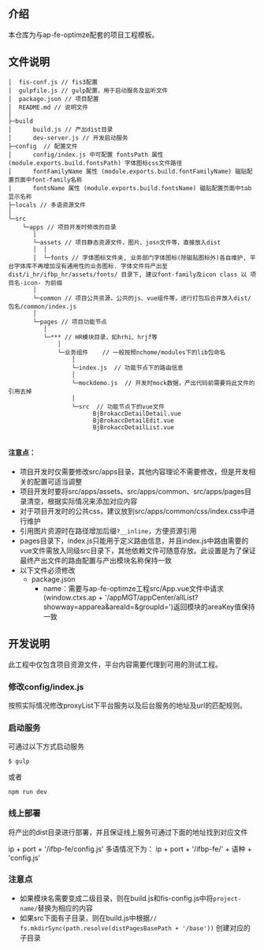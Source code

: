 ## 介绍

本仓库为与ap-fe-optimze配套的项目工程模板。

## 文件说明

```
│  fis-conf.js // fis3配置
│  gulpfile.js // gulp配置，用于启动服务及监听文件
│  package.json // 项目配置
│  README.md // 说明文件
│  
├─build
│      build.js // 产出dist目录
│      dev-server.js // 开发启动服务
├─config  // 配置文件
│      config/index.js 中可配置 fontsPath 属性 (module.exports.build.fontsPath) 字体图标css文件路径
│      fontFamilyName 属性 (module.exports.build.fontFamilyName) 磁贴配置页面中font-family名称
|      fontsName 属性 (module.exports.build.fontsName) 磁贴配置页面中tab显示名称
├─locals // 多语资源文件
│      
└─src  
    └─apps // 项目开发时修改的目录
       │      
       └─assets // 项目静态资源文件，图片、josn文件等，直接放入dist
       │  │
       │  └─fonts // 字体图标文件夹, 业务部门字体图标(除磁贴图标外)各自维护, 平台字体库不再增加没有通用性的业务图标. 字体文件将产出至 dist/i_hr/ifbp_hr/assets/fonts/ 目录下, 建议font-family及icon class 以 项目名-icon- 为前缀
       │      
       └─common // 项目公共资源，公共的js、vue组件等，进行打包后合并放入dist/包名/common/index.js
       │      
       └─pages // 项目功能节点
          │
          └─*** // HR模块目录，如hrhi、hrjf等
              │
              └─业务组件  	// 一般按照nchome/modules下的lib包命名
              	  │
	              └─index.js  // 功能节点下的路由信息
	              │
	              └─mockdemo.js  // 开发时mock数据，产出代码前需要将此文件的引用去掉
	              │
	              └─src  // 功能节点下的vue文件
	                    BjBrokaccDetailDetail.vue
	                    BjBrokaccDetailEdit.vue
	                    BjBrokaccDetailList.vue
	                    
```


#### 注意点：

- 项目开发时仅需要修改src/apps目录，其他内容理论不需要修改，但是开发相关的配置可适当调整
- 项目开发时要将src/apps/assets、src/apps/common、src/apps/pages目录清空，根据实际情况来添加对应内容
- 对于项目开发时的公共css，建议放到src/apps/common/css/index.css中进行维护
- 引用图片资源时在路径增加后缀`?__inline`，方便资源引用
- pages目录下，index.js只能用于定义路由信息，并且index.js中路由需要的vue文件需放入同级src目录下，其他依赖文件可随意存放。此设置是为了保证最终产出文件的路由配置与产出模块名称保持一致
- 以下文件必须修改
  - package.json
    - name：需要与ap-fe-optimze工程src/App.vue文件中请求(window.ctxs.ap + '/appMGT/appCenter/allList?showway=apparea&areaId=&groupId=')返回模块的areaKey值保持一致

## 开发说明

此工程中仅包含项目资源文件，平台内容需要代理到可用的测试工程。

### 修改config/index.js

按照实际情况修改proxyList下平台服务以及后台服务的地址及url的匹配规则。

### 启动服务

可通过以下方式启动服务

```
$ gulp
```

或者

```
npm run dev
```


### 线上部署

将产出的dist目录进行部署，并且保证线上服务可通过下面的地址找到对应文件

ip + port + '/ifbp-fe/config.js'
多语情况下为：
ip + port + '/ifbp-fe/' + 语种 + 'config.js'

### 注意点

* 如果模块名需要变成二级目录，则在build.js和fis-config.js中将`project-name/`替换为相应的内容
* 如果src下面有子目录，则在build.js中根据`// fs.mkdirSync(path.resolve(distPagesBasePath + '/base'))` 创建对应的子目录
